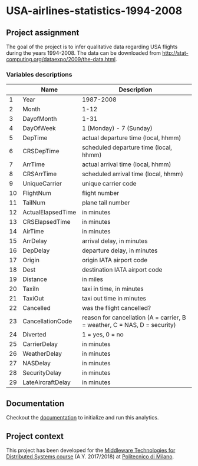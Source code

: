 # USA-airlines-statistics-1994-2008

## Project assignment

The goal of the project is to infer qualitative data regarding USA flights during the years
1994-2008. The data can be downloaded from <http://stat-computing.org/dataexpo/2009/the-data.html>.

### Variables descriptions

|     | Name              | Description                                                               |
| --- | ----------------- | ------------------------------------------------------------------------- |
| 1   | Year              | 1987-2008                                                                 |
| 2   | Month             | 1-12                                                                      |
| 3   | DayofMonth        | 1-31                                                                      |
| 4   | DayOfWeek         | 1 (Monday) - 7 (Sunday)                                                   |
| 5   | DepTime           | actual departure time (local, hhmm)                                       |
| 6   | CRSDepTime        | scheduled departure time (local, hhmm)                                    |
| 7   | ArrTime           | actual arrival time (local, hhmm)                                         |
| 8   | CRSArrTime        | scheduled arrival time (local, hhmm)                                      |
| 9   | UniqueCarrier     | unique carrier code                                                       |
| 10  | FlightNum         | flight number                                                             |
| 11  | TailNum           | plane tail number                                                         |
| 12  | ActualElapsedTime | in minutes                                                                |
| 13  | CRSElapsedTime    | in minutes                                                                |
| 14  | AirTime           | in minutes                                                                |
| 15  | ArrDelay          | arrival delay, in minutes                                                 |
| 16  | DepDelay          | departure delay, in minutes                                               |
| 17  | Origin            | origin IATA airport code                                                  |
| 18  | Dest              | destination IATA airport code                                             |
| 19  | Distance          | in miles                                                                  |
| 20  | TaxiIn            | taxi in time, in minutes                                                  |
| 21  | TaxiOut           | taxi out time in minutes                                                  |
| 22  | Cancelled         | was the flight cancelled?                                                 |
| 23  | CancellationCode  | reason for cancellation (A = carrier, B = weather, C = NAS, D = security) |
| 24  | Diverted          | 1 = yes, 0 = no                                                           |
| 25  | CarrierDelay      | in minutes                                                                |
| 26  | WeatherDelay      | in minutes                                                                |
| 27  | NASDelay          | in minutes                                                                |
| 28  | SecurityDelay     | in minutes                                                                |
| 29  | LateAircraftDelay | in minutes                                                                |

## Documentation

Checkout the [documentation](docs) to initialize and run this analytics.

## Project context

This project has been developed for the [Middleware Technologies for Distributed Systems course]
(A.Y. 2017/2018) at [Politecnico di Milano].

[Middleware Technologies for Distributed Systems course]: https://www4.ceda.polimi.it/manifesti/manifesti/controller/ManifestoPublic.do?EVN_DETTAGLIO_RIGA_MANIFESTO=evento&aa=2017&k_cf=225&k_corso_la=481&k_indir=T2A&codDescr=090931&lang=IT&semestre=1&idGruppo=3589&idRiga=216904
[Politecnico di Milano]: https://www.polimi.it